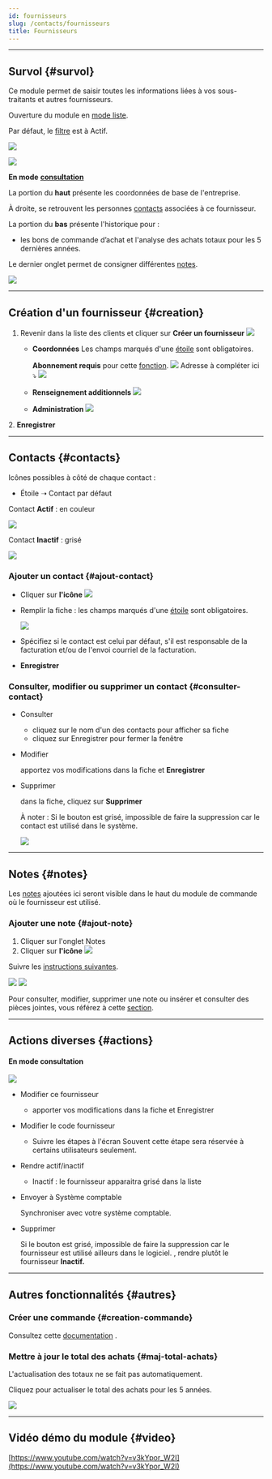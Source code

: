 ```yaml
---
id: fournisseurs
slug: /contacts/fournisseurs
title: Fournisseurs
---
```


---

## Survol {#survol}

Ce module permet de saisir toutes les informations liées à vos sous-traitants et autres fournisseurs.

Ouverture du module en [mode liste](../fonctionnalites-generales/navigation.md#mode-liste).

Par défaut, le [filtre](../fonctionnalites-generales/navigation.md#filtres-tris) est à Actif.

![](../../static/img/Fournisseurs_1.png)

![](../../static/img/Fournisseurs_2.png)

**En mode** [**consultation**](../fonctionnalites-generales/navigation.md#mode-consultation)

La portion du **haut** présente les coordonnées de base de l'entreprise.

À droite, se retrouvent les personnes [contacts](#contacts) associées à ce fournisseur.

La portion du **bas** présente l'historique pour :

- les bons de commande d’achat et l'analyse des achats totaux pour les 5 dernières années.

Le dernier onglet permet de consigner différentes [notes](../fonctionnalites-generales/notes.md).

![](../../static/img/Fournisseurs_4.png)

---

## Création d'un fournisseur {#creation}

1. Revenir dans la liste des clients et cliquer sur **Créer un fournisseur**
   ![](../../static/img/Fournisseurs_3.png)

   - **Coordonnées**
     Les champs marqués d'une [étoile](../fonctionnalites-generales/champs.md#champs-obligatoires) sont obligatoires.

     **Abonnement requis** pour cette [fonction](../fonctionnalites-generales/recherche-adresse.md).
     ![](../../static/img/Googlemaps.png)
     Adresse à compléter ici ⤵️
     ![](../../static/img/Fournisseurs_5.png)

   - **Renseignement additionnels**
     ![](../../static/img/Fournisseurs_6.png)
   - **Administration**
     ![](../../static/img/Fournisseurs_7.png)

2\. **Enregistrer**

---

## Contacts {#contacts}

Icônes possibles à côté de chaque contact :

- Étoile ➝ Contact par défaut

Contact **Actif** : en couleur

![](../../static/img/Fournisseurs_8_contact.png)

Contact **Inactif** : grisé

![](../../static/img/Fournisseurs_8_contactinactif.png)

### Ajouter un contact {#ajout-contact}

- Cliquer sur **l'icône** ![](../../static/img/Contacts_2_iconeajout.png)
- Remplir la fiche : les champs marqués d'une [étoile](../fonctionnalites-generales/champs.md#champs-obligatoires) sont obligatoires.

  ![](../../static/img/Fournisseurs_9_contact.png)

- Spécifiez si le contact est celui par défaut, s'il est responsable de la facturation et/ou de l'envoi courriel de la facturation.

- **Enregistrer**

### Consulter, modifier ou supprimer un contact {#consulter-contact}

- Consulter

  - cliquez sur le nom d'un des contacts pour afficher sa fiche
  - cliquez sur Enregistrer pour fermer la fenêtre

- Modifier

  apportez vos modifications dans la fiche et **Enregistrer**

- Supprimer

  dans la fiche, cliquez sur **Supprimer**

  À noter : Si le bouton est grisé, impossible de faire la suppression car le contact est utilisé dans le système.

  ![](../../static/img/Fournisseurs_10.png)

---

## Notes {#notes}

Les [notes](../fonctionnalites-generales/notes.md) ajoutées ici seront visible dans le haut du module de commande où le fournisseur est utilisé.

### Ajouter une note {#ajout-note}

1. Cliquer sur l'onglet Notes
2. Cliquer sur **l'icône** ![](../../static/img/Contacts_2_iconeajout.png)

Suivre les [instructions suivantes](../fonctionnalites-generales/notes.md#notes-actions).

![](../../static/img/Fournisseurs_11_notes_1.png)
![](../../static/img/Fournisseurs_11_notes_2.png)

Pour consulter, modifier, supprimer une note ou insérer et consulter des pièces jointes, vous référez à cette [section](../fonctionnalites-generales/notes.md#notes-actions).

---

## Actions diverses {#actions}

#### En mode consultation

![](../../static/img/Fournisseurs_12.png)

- Modifier ce fournisseur

  - apporter vos modifications dans la fiche et Enregistrer

- Modifier le code fournisseur

  - Suivre les étapes à l'écran
    Souvent cette étape sera réservée à certains utilisateurs seulement.

- Rendre actif/inactif

  - Inactif : le fournisseur apparaitra grisé dans la liste

- Envoyer à Système comptable

  Synchroniser avec votre système comptable.

- Supprimer

  Si le bouton est grisé, impossible de faire la suppression car le fournisseur est utilisé ailleurs dans le logiciel. , rendre plutôt le fournisseur **Inactif.**

---

## Autres fonctionnalités {#autres}

### Créer une commande {#creation-commande}

Consultez cette [documentation](../achats/commandes.md#creation) .

### Mettre à jour le total des achats {#maj-total-achats}

L'actualisation des totaux ne se fait pas automatiquement.

Cliquez pour actualiser le total des achats pour les 5 années.

![](../../static/img/Fournisseurs_13.png)

---

## Vidéo démo du module {#video}

[https://www.youtube.com/watch?v=v3kYpor_W2I](https://www.youtube.com/watch?v=v3kYpor_W2I)
